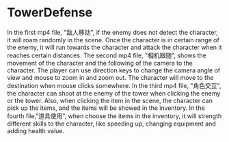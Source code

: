 # TowerDefense
In the first mp4 file, "敌人移动", if the enemy does not detect the character, it will roam randomly in the scene. Once the character is in certain range of the enemy, it will run towards the character and attack the character when it reaches certain distances.
The second mp4 file, "相机跟随", shows the movement of the character and the following of the camera to the character. The player can use direction keys to change the camera angle of view and mouse to zoom in and zoom out. The character will move to the destination when mouse clicks somewhere.
In the third mp4 file, "角色交互", the character can shoot at the enemy of the tower when clicking the enemy or the tower. Also, when clicking the item in the scene, the character can pick up the items, and the items will be showed in the inventory.
In the fourth file,"道具使用", when choose the items in the inventory, it will strength different skills to the character, like speeding up, changing equipment and adding health value. 
